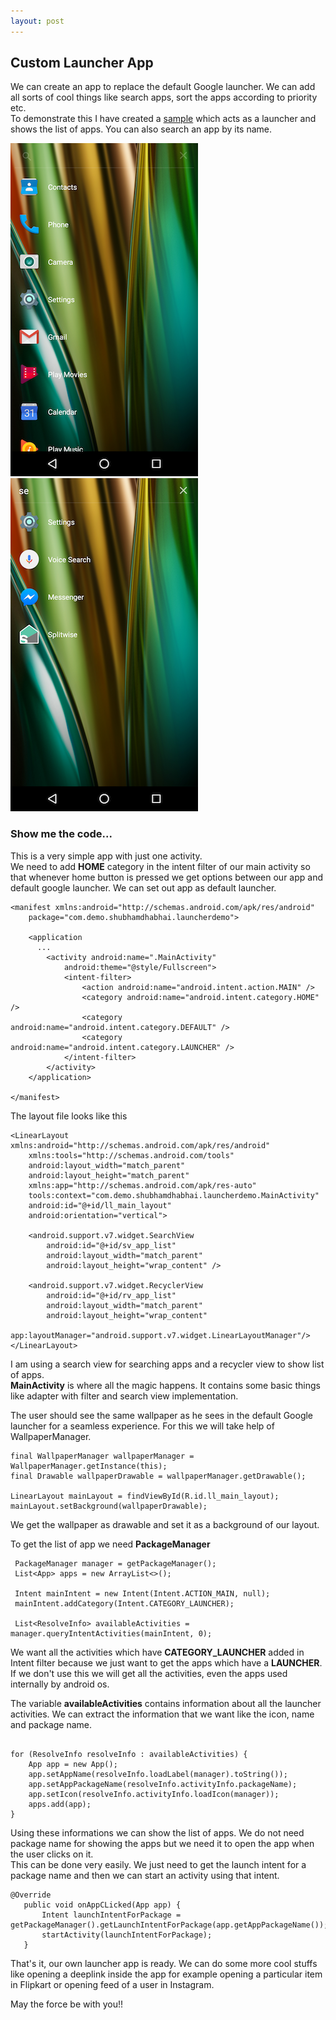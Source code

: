 ```yaml
---
layout: post
---
```

## Custom Launcher App
We can create an app to replace the default Google launcher. We can add all sorts of cool things like search apps, sort the apps according to priority etc.  
To demonstrate this I have created a [sample](https://github.com/shubhamdhabhai/Launcher-Demo) which acts as a launcher and shows the list of apps. You can also search an app by its name.

![Alt text](/custom_launcher_for_home/launcher_demo_1.png)       ![Alt text](/custom_launcher_for_home/launcher_demo_2.png)

### Show me the code...
This is a very simple app with just one activity.  
We need to add **HOME** category in the intent filter of our main activity so that whenever home button is pressed we get options between our app and default google launcher. We can set out app as default launcher.

```
<manifest xmlns:android="http://schemas.android.com/apk/res/android"
    package="com.demo.shubhamdhabhai.launcherdemo">

    <application
      ...
        <activity android:name=".MainActivity"
            android:theme="@style/Fullscreen">
            <intent-filter>
                <action android:name="android.intent.action.MAIN" />
                <category android:name="android.intent.category.HOME" />
                <category android:name="android.intent.category.DEFAULT" />
                <category android:name="android.intent.category.LAUNCHER" />
            </intent-filter>
        </activity>
    </application>

</manifest>
```

The layout file looks like this  
```
<LinearLayout xmlns:android="http://schemas.android.com/apk/res/android"
    xmlns:tools="http://schemas.android.com/tools"
    android:layout_width="match_parent"
    android:layout_height="match_parent"
    xmlns:app="http://schemas.android.com/apk/res-auto"
    tools:context="com.demo.shubhamdhabhai.launcherdemo.MainActivity"
    android:id="@+id/ll_main_layout"
    android:orientation="vertical">

    <android.support.v7.widget.SearchView
        android:id="@+id/sv_app_list"
        android:layout_width="match_parent"
        android:layout_height="wrap_content" />

    <android.support.v7.widget.RecyclerView
        android:id="@+id/rv_app_list"
        android:layout_width="match_parent"
        android:layout_height="wrap_content"
        app:layoutManager="android.support.v7.widget.LinearLayoutManager"/>
</LinearLayout>
```
I am using a search view for searching apps and a recycler view to show list of apps.  
**MainActivity** is where all the magic happens. It contains some basic things like adapter with filter and search view implementation.

The user should see the same wallpaper as he sees in the default Google launcher for a seamless experience. For this we will take help of WallpaperManager.

```
final WallpaperManager wallpaperManager = WallpaperManager.getInstance(this);
final Drawable wallpaperDrawable = wallpaperManager.getDrawable();

LinearLayout mainLayout = findViewById(R.id.ll_main_layout);
mainLayout.setBackground(wallpaperDrawable);
```  
We get the wallpaper as drawable and set it as a background of our layout.  



To get the list of app we need **PackageManager**
```
 PackageManager manager = getPackageManager();
 List<App> apps = new ArrayList<>();

 Intent mainIntent = new Intent(Intent.ACTION_MAIN, null);
 mainIntent.addCategory(Intent.CATEGORY_LAUNCHER);

 List<ResolveInfo> availableActivities = manager.queryIntentActivities(mainIntent, 0);
```

We want all the activities which have **CATEGORY_LAUNCHER** added in Intent filter because we just want to get the apps which have a **LAUNCHER**. If we don't use this we will get all the activities, even the apps used internally by android os.

The variable **availableActivities** contains information about all the launcher activities. We can extract the information that we want like the icon, name and package name.

```

for (ResolveInfo resolveInfo : availableActivities) {
    App app = new App();
    app.setAppName(resolveInfo.loadLabel(manager).toString());
    app.setAppPackageName(resolveInfo.activityInfo.packageName);
    app.setIcon(resolveInfo.activityInfo.loadIcon(manager));
    apps.add(app);
}
```
Using these informations we can show the list of apps. We do not need package name for showing the apps but we need it to open the app when the user clicks on it.  
This can be done very easily. We just need to get the launch intent for a package name and then we can start an activity using that intent.
```
@Override
   public void onAppCLicked(App app) {
       Intent launchIntentForPackage = getPackageManager().getLaunchIntentForPackage(app.getAppPackageName());
       startActivity(launchIntentForPackage);
   }
```

That's it, our own launcher app is ready. We can do some more cool stuffs like opening a deeplink inside the app for example opening a particular item in Flipkart or opening feed of a user in Instagram.

May the force be with you!!
